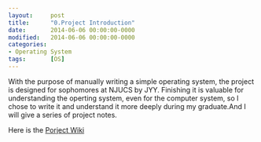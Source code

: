 ```yaml
---
layout: 	post
title:  	"0.Project Introduction"
date:   	2014-06-06 00:00:00-0000
modified:   2014-06-06 00:00:00-0000
categories: 
- Operating System
tags:		[OS]
---
```


With the purpose of manually writing a simple operating system, the project is designed for sophomores at NJUCS by JYY. Finishing it is valuable for understanding the operting system, even for the computer system, so I chose to write it and understand it more deeply during my graduate.And I will give a series of project notes.

Here is the [Porject Wiki](http://cslab.nju.edu.cn/opsystem/#MainPage)
